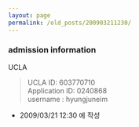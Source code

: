 ```yaml
---
layout: page
permalink: /old_posts/200903211230/
---
```


### admission information

UCLA<blockquote><div>UCLA ID: 603770710<br/>    Application ID: 0240868</div><div>username : hyungjuneim</div><div></div></blockquote>



- 2009/03/21 12:30 에 작성